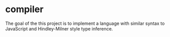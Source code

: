 # compiler

The goal of the this project is to implement a language with similar
syntax to JavaScript and Hindley-Milner style type inference.
